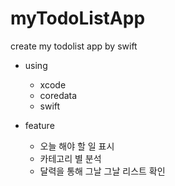 # myTodoListApp
create my todolist app by swift

* using
  * xcode
  * coredata
  * swift

* feature
  * 오늘 해야 할 일 표시
  * 카테고리 별 분석
  * 달력을 통해 그날 그날 리스트 확인 
